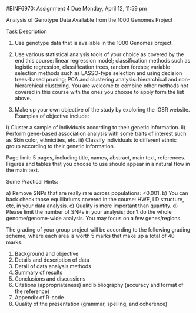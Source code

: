 #BINF6970: Assignment 4
Due Monday, April 12, 11:59 pm 


Analysis of Genotype Data Available from the 1000 Genomes Project


Task Description

1. Use genotype data that is available in the 1000 Genomes project.

2. Use various statistical analysis tools of your choice as covered by the end this course: linear regression model; classification methods such as logistic regression, classification trees, random forests; variable selection methods such as LASSO-type selection and using decision trees-based pruning; PCA and clustering analysis: hierarchical and non-hierarchical clustering. You are welcome to combine other methods not covered in this course with the ones you choose to apply form the list above.

3. Make up your own objective of the study by exploring the IGSR website. Examples of objective include:

i)	Cluster a sample of individuals according to their genetic information.
ii)	Perform gene-based association analysis with some traits of interest such as Skin color, ethnicities, etc.
iii)	Classify individuals to different ethnic group according to their genetic information.

Page limit: 5 pages, including title, names, abstract, main text, references. Figures and tables that you choose to use should appear in a natural flow in the main text.

Some Practical Hints:

a) Remove SNPs that are really rare across populations: <0.001.
b) You can back check those equilibriums covered in the course: HWE, LD structure, etc, in your data analysis.
c) Quality is more important than quantity.
d) Please limit the number of SNPs in your analysis; don’t do the whole genome/genome-wide analysis. You may focus on a few genes/regions.

The grading of your group project will be according to the following grading scheme, where each area is worth 5 marks that make up a total of 40 marks.

1. Background and objective
2. Details and description of data
3. Detail of data analysis methods
4. Summary of results
5. Conclusions and discussions
6. Citations (appropriateness) and bibliography (accuracy and format of the reference)
7. Appendix of R-code
8. Quality of the presentation (grammar, spelling, and coherence)

